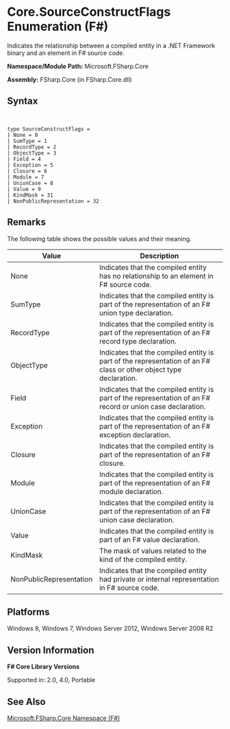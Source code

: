 # Core.SourceConstructFlags Enumeration (F#)

Indicates the relationship between a compiled entity in a .NET Framework binary and an element in F# source code.

**Namespace/Module Path:** Microsoft.FSharp.Core

**Assembly:** FSharp.Core (in FSharp.Core.dll)


## Syntax


```


type SourceConstructFlags =
| None = 0
| SumType = 1
| RecordType = 2
| ObjectType = 3
| Field = 4
| Exception = 5
| Closure = 6
| Module = 7
| UnionCase = 8
| Value = 9
| KindMask = 31
| NonPublicRepresentation = 32

```



## Remarks
The following table shows the possible values and their meaning.



|Value|Description|
|-----|-----------|
|None|Indicates that the compiled entity has no relationship to an element in F# source code.|
|SumType|Indicates that the compiled entity is part of the representation of an F# union type declaration.|
|RecordType|Indicates that the compiled entity is part of the representation of an F# record type declaration.|
|ObjectType|Indicates that the compiled entity is part of the representation of an F# class or other object type declaration.|
|Field|Indicates that the compiled entity is part of the representation of an F# record or union case declaration.|
|Exception|Indicates that the compiled entity is part of the representation of an F# exception declaration.|
|Closure|Indicates that the compiled entity is part of the representation of an F# closure.|
|Module|Indicates that the compiled entity is part of the representation of an F# module declaration.|
|UnionCase|Indicates that the compiled entity is part of the representation of an F# union case declaration.|
|Value|Indicates that the compiled entity is part of an F# value declaration.|
|KindMask|The mask of values related to the kind of the compiled entity.|
|NonPublicRepresentation|Indicates that the compiled entity had private or internal representation in F# source code.|

## Platforms
Windows 8, Windows 7, Windows Server 2012, Windows Server 2008 R2


## Version Information
**F# Core Library Versions**

Supported in: 2.0, 4.0, Portable




## See Also
[Microsoft.FSharp.Core Namespace &#40;F&#35;&#41;](Microsoft.FSharp.Core-Namespace-%28FSharp%29.md)

